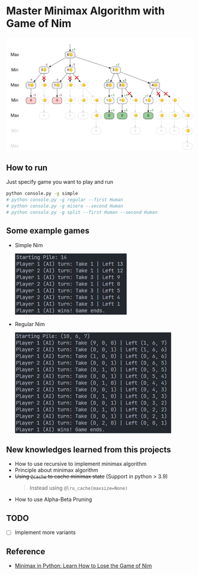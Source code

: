 # Master Minimax Algorithm with Game of Nim 

![](./assets/minimax_nim_tree.png)

## How to run

Just specify game you want to play and run

``` bash
python console.py -g simple
# python console.py -g regular --first Human
# python console.py -g misere --second Human
# python console.py -g split --first Human --second Human
```

## Some example games

- Simple Nim

    ![](./assets/simple.png)

- Regular Nim

    ![](./assets/regular.png)



## New knowledges learned from this projects

- How to use recursive to implement minimax algorithm
- Principle about minimax algorithm
- ~~Using `@cache` to cache minimax state~~ (Support in python > 3.9)
    > Instead using `@lru_cache(maxsize=None)`
- How to use Alpha-Beta Pruning

## TODO

- [ ] Implement more variants

## Reference

- [Minimax in Python: Learn How to Lose the Game of Nim](https://realpython.com/python-minimax-nim/)
